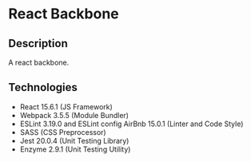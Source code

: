 # React Backbone

## Description

A react backbone.

## Technologies
- React 15.6.1 (JS Framework)
- Webpack 3.5.5 (Module Bundler)
- ESLint 3.19.0 and ESLint config AirBnb 15.0.1 (Linter and Code Style)
- SASS (CSS Preprocessor)
- Jest 20.0.4 (Unit Testing Library)
- Enzyme 2.9.1 (Unit Testing Utility)